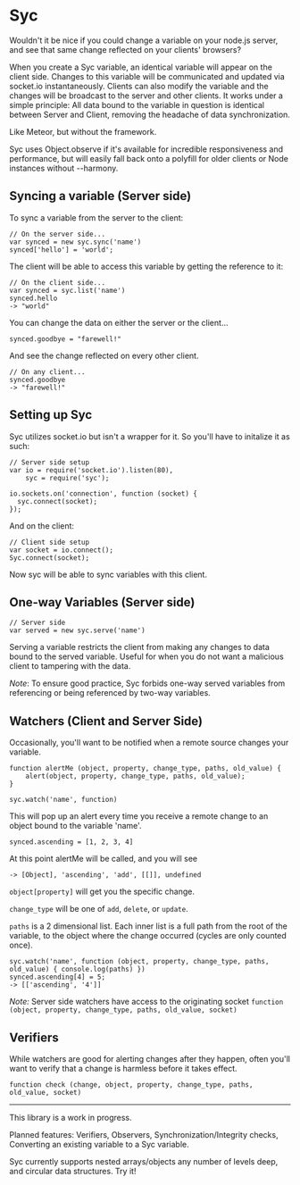 Syc
===

Wouldn't it be nice if you could change a variable on your node.js server, and see that same change reflected on your clients' browsers?

When you create a Syc variable, an identical variable will appear on the client side. Changes to this variable will be communicated and updated via socket.io instantaneously. Clients can also modify the variable and the changes will be broadcast to the server and other clients. It works under a simple principle: All data bound to the variable in question is identical between Server and Client, removing the headache of data synchronization.

Like Meteor, but without the framework.

Syc uses Object.observe if it's available for incredible responsiveness and performance, but will easily fall back onto a polyfill for older clients or Node instances without --harmony.

## Syncing a variable (Server side)

To sync a variable from the server to the client:

    // On the server side...
    var synced = new syc.sync('name')
    synced['hello'] = 'world';
    
The client will be able to access this variable by getting the reference to it:

    // On the client side...
    var synced = syc.list('name')
    synced.hello
    -> "world"
    
You can change the data on either the server or the client...
    
    synced.goodbye = "farewell!"

And see the change reflected on every other client.

    // On any client...
    synced.goodbye
    -> "farewell!"

## Setting up Syc

Syc utilizes socket.io but isn't a wrapper for it. So you'll have to initalize it as such:

    // Server side setup
    var io = require('socket.io').listen(80),
        syc = require('syc');

    io.sockets.on('connection', function (socket) {
      syc.connect(socket);
    });

And on the client:

    // Client side setup
    var socket = io.connect();
    Syc.connect(socket);

Now syc will be able to sync variables with this client.

## One-way Variables (Server side)

    // Server side 
    var served = new syc.serve('name')

Serving a variable restricts the client from making any changes to data bound to the served variable. Useful for when you do not want a malicious client to tampering with the data. 

*Note*: To ensure good practice, Syc forbids one-way served variables from referencing or being referenced by two-way variables.


## Watchers (Client and Server Side)

Occasionally, you'll want to be notified when a remote source changes your variable.

    function alertMe (object, property, change_type, paths, old_value) {
        alert(object, property, change_type, paths, old_value);
    }
    
    syc.watch('name', function)

This will pop up an alert every time you receive a remote change to an object bound to the variable 'name'.

    synced.ascending = [1, 2, 3, 4]

At this point alertMe will be called, and you will see

    -> [Object], 'ascending', 'add', [[]], undefined 

`object[property]` will get you the specific change. 

`change_type` will be one of `add`, `delete`, or `update`.

`paths` is a 2 dimensional list. Each inner list is a full path from the root of the variable, to the object where the change occurred (cycles are only counted once).

    syc.watch('name', function (object, property, change_type, paths, old_value) { console.log(paths) })
    synced.ascending[4] = 5;
    -> [['ascending', '4']]

*Note:* Server side watchers have access to the originating socket `function (object, property, change_type, paths, old_value, socket)`

## Verifiers

While watchers are good for alerting changes after they happen, often you'll want to verify that a change is harmless before it takes effect.

    function check (change, object, property, change_type, paths, old_value, socket)



- - - 
This library is a work in progress.

Planned features: Verifiers, Observers, Synchronization/Integrity checks, Converting an existing variable to a Syc variable.

Syc currently supports nested arrays/objects any number of levels deep, and circular data structures. Try it!
